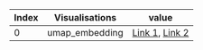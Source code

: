 | Index | Visualisations | value | 
| ----- | ----- | ----- | 
| 0 | umap_embedding | [Link 1](https://arxiv.org/abs/1802.03426), [Link 2](https://github.com/lmcinnes/umap) | 
